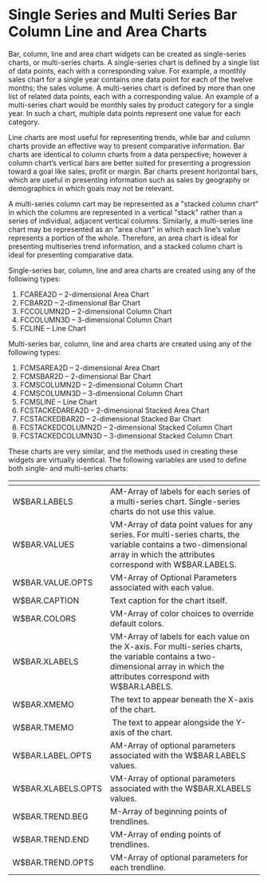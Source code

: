# Single Series and Multi Series Bar Column Line and Area Charts 

<PageHeader />

Bar, column, line and area chart widgets can be created as single-series charts, or multi-series charts. A single-series chart is defined by a single list of data points, each with a corresponding value. For example, a monthly sales chart for a single year contains one data point for each of the twelve months; the sales volume. A multi-series chart is defined by more than one list of related data points, each with a corresponding value. An example of a multi-series chart would be monthly sales by product category for a single year. In such a chart, multiple data points represent one value for each category.

Line charts are most useful for representing trends, while bar and column charts provide an effective way to present comparative information. Bar charts are identical to column charts from a data perspective; however a column chart’s vertical bars are better suited for presenting a progression toward a goal like sales, profit or margin. Bar charts present horizontal bars, which are useful in presenting information such as sales by geography or demographics in which goals may not be relevant.

A multi-series column cart may be represented as a "stacked column chart" in which the columns are represented in a vertical "stack" rather than a series of individual, adjacent vertical columns. Similarly, a multi-series line chart may be represented as an "area chart" in which each line’s value represents a portion of the whole. Therefore, an area chart is ideal for presenting multiseries trend information, and a stacked column chart is ideal for presenting comparative data.

Single-series bar, column, line and area charts are created using any of the following types:

1. FCAREA2D – 2-dimensional Area Chart
2. FCBAR2D – 2-dimensional Bar Chart
3. FCCOLUMN2D – 2-dimensional Column Chart
4. FCCOLUMN3D – 3-dimensional Column Chart
5. FCLINE – Line Chart


Multi-series bar, column, line and area charts are created using any of the following types:

1. FCMSAREA2D – 2-dimensional Area Chart
2. FCMSBAR2D – 2-dimensional Bar Chart
3. FCMSCOLUMN2D – 2-dimensional Column Chart
4. FCMSCOLUMN3D – 3-dimensional Column Chart
5. FCMSLINE – Line Chart
6. FCSTACKEDAREA2D – 2-dimensional Stacked Area Chart
7. FCSTACKEDBAR2D – 2-dimensional Stacked Bar Chart
8. FCSTACKEDCOLUMN2D – 2-dimensional Stacked Column Chart
9. FCSTACKEDCOLUMN3D – 3-dimensional Stacked Column Chart


These charts are very similar, and the methods used in creating these widgets are virtually identical. The following variables are used to define both single- and multi-series charts:


| <!----> | <!----> |
| --- | --- |
| W$BAR.LABELS<br> | AM-Array of labels for each series of a multi-series chart. Single-series charts do not use this value.<br> |
| W$BAR.VALUES<br> | VM-Array of data point values for any series. For multi-series charts, the variable contains a two-dimensional array in which the attributes correspond with W$BAR.LABELS.<br> |
| W$BAR.VALUE.OPTS<br> | VM-Array of Optional Parameters associated with each value.<br> |
| W$BAR.CAPTION<br> | Text caption for the chart itself.<br> |
| W$BAR.COLORS<br> | VM-Array of color choices to override default colors.<br> |
| W$BAR.XLABELS<br> | VM-Array of labels for each value on the X-axis. For multi-series charts, the variable contains a two-dimensional array in which the attributes correspond with W$BAR.LABELS.<br> |
| W$BAR.XMEMO<br> | The text to appear beneath the X-axis of the chart.<br> |
| W$BAR.TMEMO<br> |  The text to appear alongside the Y-axis of the chart.<br> |
| W$BAR.LABEL.OPTS<br> | AM-Array of optional parameters associated with the W$BAR.LABELS values.<br> |
| W$BAR.XLABELS.OPTS<br> | VM-Array of optional parameters associated with the W$BAR.XLABELS values.<br> |
| W$BAR.TREND.BEG<br> | M-Array of beginning points of trendlines.<br> |
| W$BAR.TREND.END<br> | VM-Array of ending points of trendlines.<br> |
| W$BAR.TREND.OPTS<br> | VM-Array of optional parameters for each trendline.<br> |



<PageFooter />
